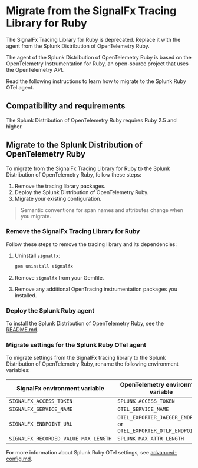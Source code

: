 # Migrate from the SignalFx Tracing Library for Ruby

The SignalFx Tracing Library for Ruby is deprecated. Replace it with the
agent from the Splunk Distribution of OpenTelemetry Ruby.

The agent of the Splunk Distribution of OpenTelemetry Ruby is based on
the OpenTelemetry Instrumentation for Ruby, an open-source project that
uses the OpenTelemetry API.

Read the following instructions to learn how to migrate to the Splunk
Ruby OTel agent.

## Compatibility and requirements

The Splunk Distribution of OpenTelemetry Ruby requires Ruby 2.5 and
higher.

## Migrate to the Splunk Distribution of OpenTelemetry Ruby

To migrate from the SignalFx Tracing Library for Ruby to the Splunk
Distribution of OpenTelemetry Ruby, follow these steps:

1.  Remove the tracing library packages.
2.  Deploy the Splunk Distribution of OpenTelemetry Ruby.
3.  Migrate your existing configuration.

> Semantic conventions for span names and attributes change when you
migrate.

### Remove the SignalFx Tracing Library for Ruby

Follow these steps to remove the tracing library and its dependencies:

1.  Uninstall `signalfx`:

    ``` bash
    gem uninstall signalfx
    ```

2.  Remove `signalfx` from your Gemfile.

3.  Remove any additional OpenTracing instrumentation packages you
    installed.

### Deploy the Splunk Ruby agent

To install the Splunk Distribution of OpenTelemetry Ruby, see the [README.md](README.md).

### Migrate settings for the Splunk Ruby OTel agent

To migrate settings from the SignalFx tracing library to the Splunk
Distribution of OpenTelemetry Ruby, rename the following environment
variables:

| SignalFx environment variable        | OpenTelemetry environment variable                               |
|--------------------------------------|------------------------------------------------------------------|
| `SIGNALFX_ACCESS_TOKEN`              | `SPLUNK_ACCESS_TOKEN`                                            |
| `SIGNALFX_SERVICE_NAME`              | `OTEL_SERVICE_NAME`                                              |
| `SIGNALFX_ENDPOINT_URL`              | `OTEL_EXPORTER_JAEGER_ENDPOINT` or `OTEL_EXPORTER_OTLP_ENDPOINT` |
| `SIGNALFX_RECORDED_VALUE_MAX_LENGTH` | `SPLUNK_MAX_ATTR_LENGTH`                                         |

For more information about Splunk Ruby OTel settings, see [advanced-config.md](docs/advanced-config.md).
